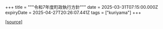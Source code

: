 +++
title = """令和7年度町政執行方針"""
date = 2025-03-31T07:15:00.000Z
expiryDate = 2025-04-27T20:26:07.441Z
tags = ["kuriyama"]
+++


[[source]](https://www.town.kuriyama.hokkaido.jp/site/mayor/31115.html)
